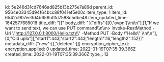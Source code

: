 id: 5e246d31cd7646ad825b13b275e7a86d
parent_id: 9564e03345d94f64bcc88f041ef5e00c
item_type: 1
item_id: 6542c907ee3d4b659b0fd7588c5dbe48
item_updated_time: 1642577685018
title_diff: "[]"
body_diff: "[{\"diffs\":[[0,\"ovpn')\\\n\\\n\"],[1,\"If we want to send text, we can use PUT command\\\n\\\n> Invoke-RestMethod -Uri \\\"http://127.0.0.1:8000/Hello.txt\\\" -Method PUT -Body \\\"Hello\\\" \\\n\\\n\"],[0,\"Old uplo\"]],\"start1\":443,\"start2\":443,\"length1\":16,\"length2\":152}]"
metadata_diff: {"new":{},"deleted":[]}
encryption_cipher_text: 
encryption_applied: 0
updated_time: 2022-01-19T07:35:39.366Z
created_time: 2022-01-19T07:35:39.366Z
type_: 13